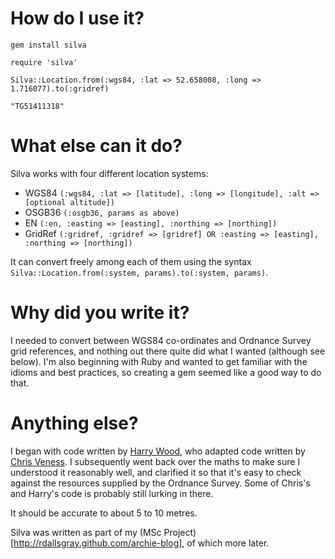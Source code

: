 
How do I use it?
================

    gem install silva
    
    require 'silva'
    
    Silva::Location.from(:wgs84, :lat => 52.658008, :long => 1.716077).to(:gridref)

    "TG51411318"

What else can it do?
===================
Silva works with four different location systems:

- WGS84 
`(:wgs84, :lat => [latitude], :long => [longitude], :alt => [optional altitude])`
- OSGB36 
`(:osgb36, params as above)`
- EN 
`(:en, :easting => [easting], :northing => [northing])`
- GridRef 
`(:gridref, :gridref => [gridref] OR :easting => [easting], :northing => [northing])`

It can convert freely among each of them using the syntax `Silva::Location.from(:system, params).to(:system, params)`.

Why did you write it?
=====================
I needed to convert between WGS84 co-ordinates and Ordnance Survey grid references, and nothing out there quite did what I wanted (although see below). I'm also beginning with Ruby and wanted to get familiar with the idioms and best practices, so creating a gem seemed like a good way to do that.

Anything else?
=============
I began with code written by [Harry Wood](http://www.harrywood.co.uk/blog/2010/06/29/ruby-code-for-converting-to-uk-ordnance-survey-coordinate-systems-from-wgs84), who adapted code written by [Chris Veness](http://www.movable-type.co.uk/scripts/latlong-convert-coords.html). I subsequently went back over the maths to make sure I understood it reasonably well, and clarified it so that it's easy to check against the resources supplied by the Ordnance Survey. Some of Chris's and Harry's code is probably still lurking in there.

It should be accurate to about 5 to 10 metres.

Silva was written as part of my (MSc Project)[http://rdallsgray.github.com/archie-blog], of which more later.
